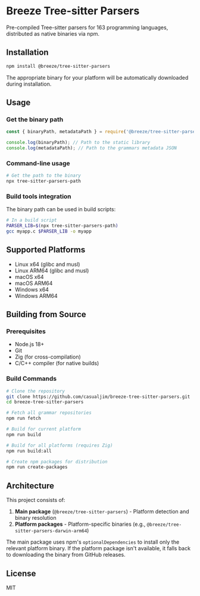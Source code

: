 # Breeze Tree-sitter Parsers

Pre-compiled Tree-sitter parsers for 163 programming languages, distributed as native binaries via npm.

## Installation

```bash
npm install @breeze/tree-sitter-parsers
```

The appropriate binary for your platform will be automatically downloaded during installation.

## Usage

### Get the binary path

```js
const { binaryPath, metadataPath } = require('@breeze/tree-sitter-parsers');

console.log(binaryPath); // Path to the static library
console.log(metadataPath); // Path to the grammars metadata JSON
```

### Command-line usage

```bash
# Get the path to the binary
npx tree-sitter-parsers-path
```

### Build tools integration

The binary path can be used in build scripts:

```bash
# In a build script
PARSER_LIB=$(npx tree-sitter-parsers-path)
gcc myapp.c $PARSER_LIB -o myapp
```

## Supported Platforms

- Linux x64 (glibc and musl)
- Linux ARM64 (glibc and musl)  
- macOS x64
- macOS ARM64
- Windows x64
- Windows ARM64

## Building from Source

### Prerequisites

- Node.js 18+
- Git
- Zig (for cross-compilation)
- C/C++ compiler (for native builds)

### Build Commands

```bash
# Clone the repository
git clone https://github.com/casualjim/breeze-tree-sitter-parsers.git
cd breeze-tree-sitter-parsers

# Fetch all grammar repositories
npm run fetch

# Build for current platform
npm run build

# Build for all platforms (requires Zig)
npm run build:all

# Create npm packages for distribution
npm run create-packages
```

## Architecture

This project consists of:

1. **Main package** (`@breeze/tree-sitter-parsers`) - Platform detection and binary resolution
2. **Platform packages** - Platform-specific binaries (e.g., `@breeze/tree-sitter-parsers-darwin-arm64`)

The main package uses npm's `optionalDependencies` to install only the relevant platform binary. If the platform package isn't available, it falls back to downloading the binary from GitHub releases.

## License

MIT